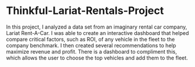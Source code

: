 # Thinkful-Lariat-Rentals-Project

In this project, I analyzed a data set from an imaginary rental car company, Lariat Rent-A-Car. I was able to create an interactive dashboard that helped compare critical factors, such as ROI, of any vehicle in the fleet to the company benchmark. I then created several recommendations to help maximize revenue and profit. There is a dashboard to compliment this, which allows the user to choose the top vehicles and add them to the fleet.
